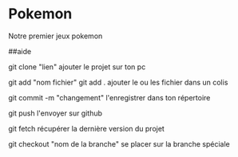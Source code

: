 # Pokemon
Notre premier jeux pokemon

##aide

git clone "lien"
ajouter le projet sur ton pc

git add "nom fichier"
git add .
ajouter le ou les fichier dans un colis

git commit -m "changement"
l'enregistrer dans ton répertoire

git push
l'envoyer sur github

git fetch
récupérer la dernière version du projet

git checkout "nom de la branche"
se placer sur la branche spéciale
